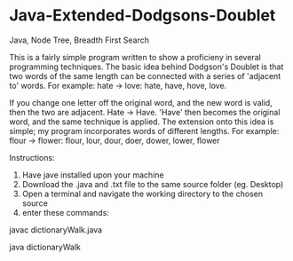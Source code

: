 Java-Extended-Dodgsons-Doublet
==============================

Java, Node Tree, Breadth First Search


This is a fairly simple program written to show a proficieny in several programming techniques.
The basic idea behind Dodgson's Doublet is that two words of the same length can be connected with
a series of 'adjacent to' words.
For example: hate → love: hate, have, hove, love.

If you change one letter off the original word, and the new word is valid, then the two are adjacent. Hate → Have.
'Have' then becomes the original word, and the same technique is applied.
The extension onto this idea is simple; my program incorporates words of different lengths.
For example: flour → flower: flour, lour, dour, doer, dower, lower, flower

Instructions:

1. Have jave installed upon your machine
2. Download the .java and .txt file to the same source folder (eg. Desktop)
3. Open a terminal and navigate the working directory to the chosen source
4. enter these commands:

  javac dictionaryWalk.java
  
  java dictionaryWalk
  
  
